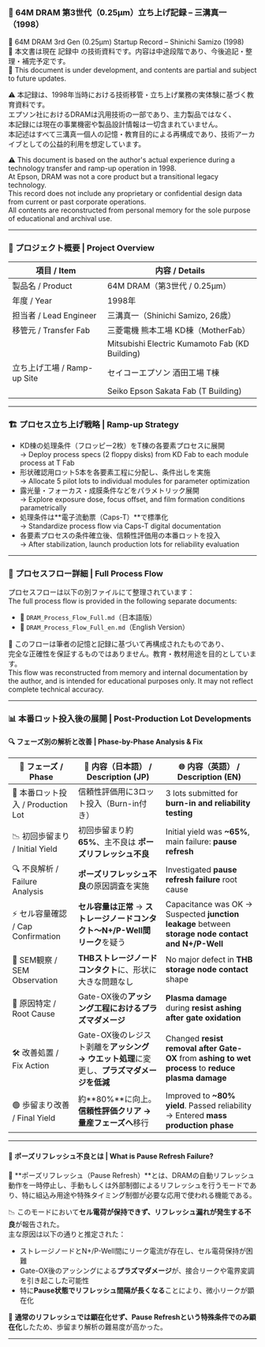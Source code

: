 ### 📘 64M DRAM 第3世代（0.25μm）立ち上げ記録 – 三溝真一（1998）

📘 64M DRAM 3rd Gen (0.25μm) Startup Record – Shinichi Samizo (1998)  
📝 本文書は現在 記録中 の技術資料です。内容は中途段階であり、今後追記・整理・補完予定です。  
📝 This document is under development, and contents are partial and subject to future updates.  

⚠️ 本記録は、1998年当時における技術移管・立ち上げ業務の実体験に基づく教育資料です。  
エプソン社におけるDRAMは汎用技術の一部であり、主力製品ではなく、  
本記録には現在の事業機密や製品設計情報は一切含まれていません。  
本記述はすべて三溝真一個人の記憶・教育目的による再構成であり、技術アーカイブとしての公益的利用を想定しています。  

⚠️ This document is based on the author's actual experience during a technology transfer and ramp-up operation in 1998.  
At Epson, DRAM was not a core product but a transitional legacy technology.  
This record does not include any proprietary or confidential design data from current or past corporate operations.  
All contents are reconstructed from personal memory for the sole purpose of educational and archival use.

---

### 🧭 プロジェクト概要 | Project Overview

| 項目 / Item           | 内容 / Details                                              |
|----------------------|-------------------------------------------------------------|
| 製品名 / Product     | 64M DRAM（第3世代 / 0.25μm）                                |
| 年度 / Year          | 1998年                                                     |
| 担当者 / Lead Engineer | 三溝真一（Shinichi Samizo, 26歳）                          |
| 移管元 / Transfer Fab | 三菱電機 熊本工場 KD棟（MotherFab）                         |
|                      | Mitsubishi Electric Kumamoto Fab (KD Building)              |
| 立ち上げ工場 / Ramp-up Site | セイコーエプソン 酒田工場 T棟                                |
|                      | Seiko Epson Sakata Fab (T Building)                         |

---

### 🏗️ プロセス立ち上げ戦略 | Ramp-up Strategy

- KD棟の処理条件（フロッピー2枚）をT棟の各要素プロセスに展開  
  → Deploy process specs (2 floppy disks) from KD Fab to each module process at T Fab  
- 形状確認用ロット5本を各要素工程に分配し、条件出しを実施  
  → Allocate 5 pilot lots to individual modules for parameter optimization  
- 露光量・フォーカス・成膜条件などをパラメトリック展開  
  → Explore exposure dose, focus offset, and film formation conditions parametrically  
- 処理条件は**電子流動票（Caps-T）**で標準化  
  → Standardize process flow via Caps-T digital documentation  
- 各要素プロセスの条件確立後、信頼性評価用の本番ロットを投入  
  → After stabilization, launch production lots for reliability evaluation  

---

### 🔗 プロセスフロー詳細 | Full Process Flow

プロセスフローは以下の別ファイルにて整理されています：  
The full process flow is provided in the following separate documents:
- 📄 `DRAM_Process_Flow_Full.md`（日本語版）  
- 📄 `DRAM_Process_Flow_Full_en.md`（English Version）  

📝 このフローは筆者の記憶と記録に基づいて再構成されたものであり、  
完全な正確性を保証するものではありません。教育・教材用途を目的としています。  
This flow was reconstructed from memory and internal documentation by the author, and is intended for educational purposes only. It may not reflect complete technical accuracy.

---

### 📊 本番ロット投入後の展開 | Post-Production Lot Developments

#### 🔍 フェーズ別の解析と改善 | Phase-by-Phase Analysis & Fix

| 🧭 フェーズ / Phase | 📄 内容（日本語） / Description (JP) | 🌐 内容（英語） / Description (EN) |
|------------------|----------------------------------|--------------------------------------|
| 🚀 本番ロット投入 / Production Lot | 信頼性評価用に3ロット投入（Burn-in付き） | 3 lots submitted for **burn-in and reliability testing** |
| 📉 初回歩留まり / Initial Yield | 初回歩留まり約**65%**、主不良は **ポーズリフレッシュ不良** | Initial yield was **~65%**, main failure: **pause refresh** |
| 🔍 不良解析 / Failure Analysis | **ポーズリフレッシュ不良**の原因調査を実施 | Investigated **pause refresh failure** root cause |
| ⚡ セル容量確認 / Cap Confirmation | **セル容量は正常** → **ストレージノードコンタクト〜N+/P-Well間リーク**を疑う | Capacitance was OK → Suspected **junction leakage** between **storage node contact and N+/P-Well** |
| 🧐 SEM観察 / SEM Observation | **THBストレージノードコンタクト**に、形状に大きな問題なし | No major defect in **THB storage node contact** shape |
| 📌 原因特定 / Root Cause | Gate-OX後の**アッシング工程におけるプラズマダメージ** | **Plasma damage** during **resist ashing after gate oxidation** |
| 🛠️ 改善処置 / Fix Action | Gate-OX後のレジスト剥離を**アッシング → ウエット処理**に変更し、**プラズマダメージを低減** | Changed **resist removal after Gate-OX** from **ashing to wet process** to **reduce plasma damage** |
| 🟢 歩留まり改善 / Final Yield | 約**80%**に向上。**信頼性評価クリア → 量産フェーズへ**移行 | Improved to **~80% yield**. Passed reliability → Entered **mass production phase** |

---

#### 🧪 ポーズリフレッシュ不良とは | What is Pause Refresh Failure?

📌 **ポーズリフレッシュ（Pause Refresh）**とは、DRAMの自動リフレッシュ動作を一時停止し、手動もしくは外部制御によるリフレッシュを行うモードであり、特に組込み用途や特殊タイミング制御が必要な応用で使われる機能である。  

📉 このモードにおいて**セル電荷が保持できず、リフレッシュ漏れが発生する不良**が報告された。  
主な原因は以下の通りと推定された：

- ストレージノードとN+/P-Well間にリーク電流が存在し、セル電荷保持が困難
- Gate-OX後のアッシングによる**プラズマダメージ**が、接合リークや電界変調を引き起こした可能性
- 特に**Pause状態でリフレッシュ間隔が長くなる**ことにより、微小リークが顕在化

🎯 **通常のリフレッシュでは顕在化せず、Pause Refreshという特殊条件でのみ顕在化**したため、歩留まり解析の難易度が高かった。

---
